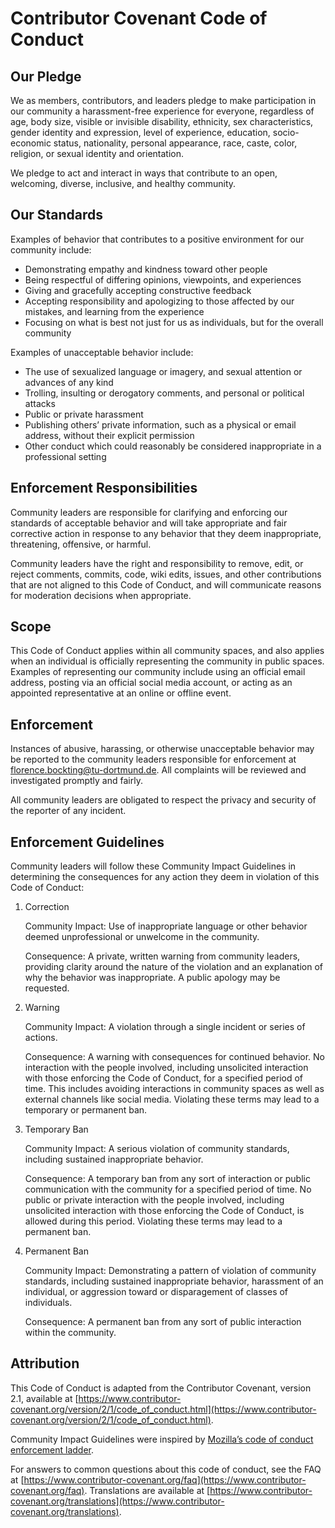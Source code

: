 # Contributor Covenant Code of Conduct

## Our Pledge

We as members, contributors, and leaders pledge to make participation in our community a harassment-free experience for everyone, regardless of age, body size, visible or invisible disability, ethnicity, sex characteristics, gender identity and expression, level of experience, education, socio-economic status, nationality, personal appearance, race, caste, color, religion, or sexual identity and orientation.

We pledge to act and interact in ways that contribute to an open, welcoming, diverse, inclusive, and healthy community.

## Our Standards

Examples of behavior that contributes to a positive environment for our community include:

+ Demonstrating empathy and kindness toward other people
+ Being respectful of differing opinions, viewpoints, and experiences
+ Giving and gracefully accepting constructive feedback
+ Accepting responsibility and apologizing to those affected by our mistakes, and learning from the experience
+ Focusing on what is best not just for us as individuals, but for the overall community

Examples of unacceptable behavior include:

+ The use of sexualized language or imagery, and sexual attention or advances of any kind
+ Trolling, insulting or derogatory comments, and personal or political attacks
+ Public or private harassment
+ Publishing others’ private information, such as a physical or email address, without their explicit permission
+ Other conduct which could reasonably be considered inappropriate in a professional setting

## Enforcement Responsibilities

Community leaders are responsible for clarifying and enforcing our standards of acceptable behavior and will take appropriate and fair corrective action in response to any behavior that they deem inappropriate, threatening, offensive, or harmful.

Community leaders have the right and responsibility to remove, edit, or reject comments, commits, code, wiki edits, issues, and other contributions that are not aligned to this Code of Conduct, and will communicate reasons for moderation decisions when appropriate.

## Scope

This Code of Conduct applies within all community spaces, and also applies when an individual is officially representing the community in public spaces. Examples of representing our community include using an official email address, posting via an official social media account, or acting as an appointed representative at an online or offline event.

## Enforcement

Instances of abusive, harassing, or otherwise unacceptable behavior may be reported to the community leaders responsible for enforcement at [florence.bockting@tu-dortmund.de](florence.bockting@tu-dortmund.de). All complaints will be reviewed and investigated promptly and fairly.

All community leaders are obligated to respect the privacy and security of the reporter of any incident.

## Enforcement Guidelines

Community leaders will follow these Community Impact Guidelines in determining the consequences for any action they deem in violation of this Code of Conduct:

1. Correction

	Community Impact: Use of inappropriate language or other behavior deemed unprofessional or unwelcome in the community.

	Consequence: A private, written warning from community leaders, providing clarity around the nature of the violation and an explanation of why the behavior was inappropriate. A public apology may be requested.

2. Warning

	Community Impact: A violation through a single incident or series of actions.

	Consequence: A warning with consequences for continued behavior. No interaction with the people involved, including unsolicited interaction with those enforcing the Code of Conduct, for a specified period of time. This includes avoiding interactions in community spaces as well as external channels like social media. Violating these terms may lead to a temporary or permanent ban.

3. Temporary Ban

	Community Impact: A serious violation of community standards, including sustained inappropriate behavior.

	Consequence: A temporary ban from any sort of interaction or public communication with the community for a specified period of time. No public or private interaction with the people involved, including unsolicited interaction with those enforcing the Code of Conduct, is allowed during this period. Violating these terms may lead to a permanent ban.

4. Permanent Ban

	Community Impact: Demonstrating a pattern of violation of community standards, including sustained inappropriate behavior, harassment of an individual, or aggression toward or disparagement of classes of individuals.

	Consequence: A permanent ban from any sort of public interaction within the community.

## Attribution

This Code of Conduct is adapted from the Contributor Covenant, version 2.1, available at [https://www.contributor-covenant.org/version/2/1/code_of_conduct.html](https://www.contributor-covenant.org/version/2/1/code_of_conduct.html).

Community Impact Guidelines were inspired by [Mozilla’s code of conduct enforcement ladder](https://github.com/mozilla/inclusion).

For answers to common questions about this code of conduct, see the FAQ at [https://www.contributor-covenant.org/faq](https://www.contributor-covenant.org/faq). Translations are available at [https://www.contributor-covenant.org/translations](https://www.contributor-covenant.org/translations).
